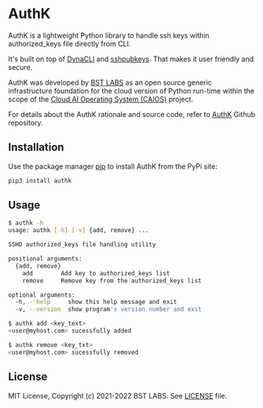 # AuthK

AuthK is a lightweight Python library to handle ssh keys within authorized_keys file directly from CLI.

It's built on top of [DynaCLI](https://pypi.org/project/dynacli/) and [sshpubkeys](https://pypi.org/project/sshpubkeys/).
That makes it user friendly and secure.

AuthK was developed by [BST LABS](https://github.com/BstLabs/) as an open source generic infrastructure foundation for the cloud version of Python run-time within the scope of the [Cloud AI Operating System (CAIOS)](http://caios.io) project.

For details about the AuthK rationale and source code, refer to [AuthK](https://github.com/BstLabs/py-authk/) Github repository.

## Installation

Use the package manager [pip](https://pip.pypa.io/en/stable/) to install AuthK from the PyPi site:

```bash
pip3 install authk
```

## Usage

```bash
$ authk -h
usage: authk [-h] [-v] {add, remove} ...

SSHD authorized_keys file handling utility

positional arguments:
  {add, remove}
    add        Add key to authorized_keys list
    remove     Remove key from the authorized_keys list

optional arguments:
  -h, --help     show this help message and exit
  -v, --version  show program's version number and exit
```

```bash
$ authk add <key_text>
<user@myhost.com> sucessfully added

$ authk remove <key_txt>
<user@myhost.com> sucessfully removed
```

## License

MIT License, Copyright (c) 2021-2022 BST LABS. See [LICENSE](https://github.com/BstLabs/py-authk/blob/main/LICENSE.md) file.
